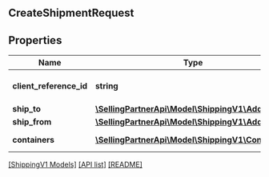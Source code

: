 ## CreateShipmentRequest

## Properties

Name | Type | Description | Notes
------------ | ------------- | ------------- | -------------
**client_reference_id** | **string** | Client reference id. |
**ship_to** | [**\SellingPartnerApi\Model\ShippingV1\Address**](Address.md) |  |
**ship_from** | [**\SellingPartnerApi\Model\ShippingV1\Address**](Address.md) |  |
**containers** | [**\SellingPartnerApi\Model\ShippingV1\Container[]**](Container.md) | A list of container. |

[[ShippingV1 Models]](../) [[API list]](../../Api) [[README]](../../../README.md)
